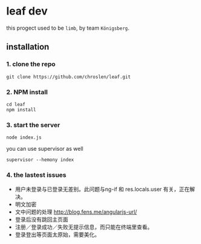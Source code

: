 # leaf dev
this progect used to be `limb`, by team `Königsberg`.

## installation

### 1. clone the repo

	git clone https://github.com/chroslen/leaf.git

### 2. NPM install

	cd leaf
	npm install

### 3. start the server

	node index.js
	
you can use supervisor as well

	supervisor --hemony index

### 4. the lastest issues

- 用户未登录与已登录无差别。此问题与ng-if 和 res.locals.user 有关，正在解决。
- 明文加密
- 文中问题的处理 http://blog.fens.me/angularjs-url/
- 登录后没有跳回主页面
- 注册／登录成功／失败无提示信息，而只能在终端里查看。
- 登录登出等页面太原始，需要美化。
